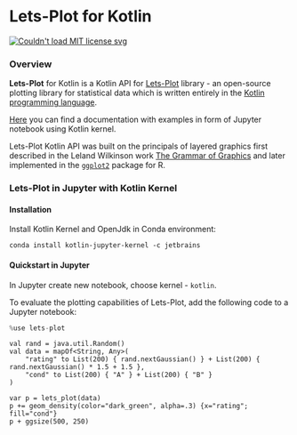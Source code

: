 # Lets-Plot for Kotlin

<a href="https://opensource.org/licenses/MIT">
<img src="https://img.shields.io/badge/License-MIT-yellow.svg" alt="Couldn't load MIT license svg"/>
</a>

### Overview

**Lets-Plot** for Kotlin is a Kotlin API for [Lets-Plot](https://github.com/JetBrains/lets-plot) library - an open-source plotting library for statistical data which is written entirely in the [Kotlin programming language](https://kotlinlang.org/). 

[Here](docs/guide/kotlin-lets-plot-documentation.ipynb) you can find a documentation with examples in form of Jupyter notebook using Kotlin kernel.

Lets-Plot Kotlin API was built on the principals of layered graphics first described in the Leland Wilkinson work [The Grammar of Graphics](https://www.goodreads.com/book/show/2549408.The_Grammar_of_Graphics)
and later implemented in the [`ggplot2`](https://ggplot2.tidyverse.org/) package for R.

### Lets-Plot in Jupyter with Kotlin Kernel

#### Installation

Install Kotlin Kernel and OpenJdk in Conda environment:

```shell script
conda install kotlin-jupyter-kernel -c jetbrains
```                                             

#### Quickstart in Jupyter

In Jupyter create new notebook, choose kernel - `kotlin`.

To evaluate the plotting capabilities of Lets-Plot, add the following code to a Jupyter notebook:

```python
%use lets-plot
```     

```
val rand = java.util.Random()
val data = mapOf<String, Any>(
    "rating" to List(200) { rand.nextGaussian() } + List(200) { rand.nextGaussian() * 1.5 + 1.5 },
    "cond" to List(200) { "A" } + List(200) { "B" }
)

var p = lets_plot(data)
p += geom_density(color="dark_green", alpha=.3) {x="rating"; fill="cond"}
p + ggsize(500, 250)
```


